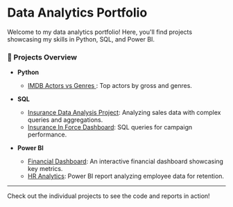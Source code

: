 # Data Analytics Portfolio

Welcome to my data analytics portfolio! Here, you'll find projects showcasing my skills in Python, SQL, and Power BI.

### 📁 Projects Overview

- **Python**
  - [IMDB Actors vs Genres ](Python/IMDB%20Actors%20vs%20Genres/README.md): Top actors by gross and genres.

- **SQL**
  - [Insurance Data Analysis Project](SQL/Insurance%20Events%20and%20Comments%20for%20Lender/Readme.md): Analyzing sales data with complex queries and aggregations.
  - [Insurance In Force Dashboard](SQL/Insurance%20in%20Force%20analysis/README.md): SQL queries for campaign performance.

- **Power BI**
  - [Financial Dashboard](PowerBI/Financial_Report/README.md): An interactive financial dashboard showcasing key metrics.
  - [HR Analytics](PowerBI/HR_Analytics/README.md): Power BI report analyzing employee data for retention.

---

Check out the individual projects to see the code and reports in action!
